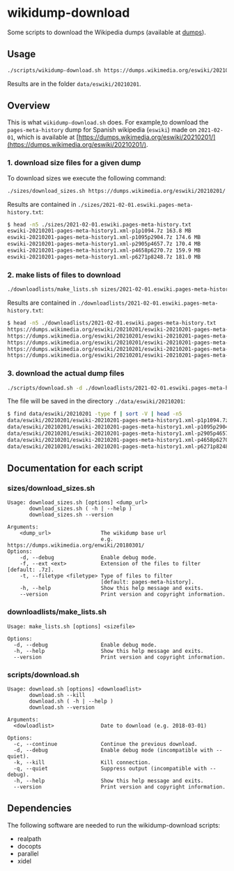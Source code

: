 # wikidump-download

Some scripts to download the Wikipedia dumps (available at
[dumps][dumps]).

## Usage

```bash
./scripts/wikidump-download.sh https://dumps.wikimedia.org/eswiki/20210201/
```

Results are in the folder `data/eswiki/20210201`.

## Overview

This is what `wikidump-download.sh` does. For example,to download the
`pages-meta-history` dump for Spanish wikipedia (`eswiki`) made on `2021-02-01`,
which is available at
[https://dumps.wikimedia.org/eswiki/20210201/](https://dumps.wikimedia.org/eswiki/20210201/).

### 1. download size files for a given dump

To download sizes we execute the following command:

```bash
./sizes/download_sizes.sh https://dumps.wikimedia.org/eswiki/20210201/
```

Results are contained in `./sizes/2021-02-01.eswiki.pages-meta-history.txt`:

```bash
$ head -n5 ./sizes/2021-02-01.eswiki.pages-meta-history.txt
eswiki-20210201-pages-meta-history1.xml-p1p1094.7z 163.8 MB
eswiki-20210201-pages-meta-history1.xml-p1095p2904.7z 174.6 MB
eswiki-20210201-pages-meta-history1.xml-p2905p4657.7z 170.4 MB
eswiki-20210201-pages-meta-history1.xml-p4658p6270.7z 159.9 MB
eswiki-20210201-pages-meta-history1.xml-p6271p8248.7z 181.0 MB
```

### 2. make lists of files to download

```bash
./downloadlists/make_lists.sh sizes/2021-02-01.eswiki.pages-meta-history.txt
```

Results are contained in `./downloadlists/2021-02-01.eswiki.pages-meta-history.txt`:

```bash
$ head -n5 ./downloadlists/2021-02-01.eswiki.pages-meta-history.txt
https://dumps.wikimedia.org/eswiki/20210201/eswiki-20210201-pages-meta-history1.xml-p1p1094.7z  http://dumps.wikimedia.your.org/eswiki/20210201/eswiki-20210201-pages-meta-history1.xml-p1p1094.7z
https://dumps.wikimedia.org/eswiki/20210201/eswiki-20210201-pages-meta-history1.xml-p1095p2904.7z http://dumps.wikimedia.your.org/eswiki/20210201/eswiki-20210201-pages-meta-history1.xml-p1095p2904.7z
https://dumps.wikimedia.org/eswiki/20210201/eswiki-20210201-pages-meta-history1.xml-p2905p4657.7z http://dumps.wikimedia.your.org/eswiki/20210201/eswiki-20210201-pages-meta-history1.xml-p2905p4657.7z
https://dumps.wikimedia.org/eswiki/20210201/eswiki-20210201-pages-meta-history1.xml-p4658p6270.7z http://dumps.wikimedia.your.org/eswiki/20210201/eswiki-20210201-pages-meta-history1.xml-p4658p6270.7z
https://dumps.wikimedia.org/eswiki/20210201/eswiki-20210201-pages-meta-history1.xml-p6271p8248.7z http://dumps.wikimedia.your.org/eswiki/20210201/eswiki-20210201-pages-meta-history1.xml-p6271p8248.7z
```

### 3. download the actual dump files

```bash
./scripts/download.sh -d ./downloadlists/2021-02-01.eswiki.pages-meta-history.txt
```

The file will be saved in the directory `./data/eswiki/20210201`:

```bash
$ find data/eswiki/20210201 -type f | sort -V | head -n5
data/eswiki/20210201/eswiki-20210201-pages-meta-history1.xml-p1p1094.7z
data/eswiki/20210201/eswiki-20210201-pages-meta-history1.xml-p1095p2904.7z
data/eswiki/20210201/eswiki-20210201-pages-meta-history1.xml-p2905p4657.7z
data/eswiki/20210201/eswiki-20210201-pages-meta-history1.xml-p4658p6270.7z
data/eswiki/20210201/eswiki-20210201-pages-meta-history1.xml-p6271p8248.7z
```

## Documentation for each script

### sizes/download_sizes.sh

```text
Usage: download_sizes.sh [options] <dump_url>
       download_sizes.sh ( -h | --help )
       download_sizes.sh --version

Arguments:
    <dump_url>                The wikidump base url
                              e.g. https://dumps.wikimedia.org/enwiki/20180301/
Options:
    -d, --debug               Enable debug mode.
    -f, --ext <ext>           Extension of the files to filter [default: .7z].
    -t, --filetype <filetype> Type of files to filter
                              [default: pages-meta-history].
    -h, --help                Show this help message and exits.
    --version                 Print version and copyright information.
```

### downloadlists/make_lists.sh

```text
Usage: make_lists.sh [options] <sizefile>

Options:
  -d, --debug                 Enable debug mode.
  -h, --help                  Show this help message and exits.
  --version                   Print version and copyright information.
```

### scripts/download.sh

```text
Usage: download.sh [options] <downloadlist>
       download.sh --kill
       download.sh ( -h | --help )
       download.sh --version

Arguments:
  <dowloadlist>               Date to download (e.g. 2018-03-01)

Options:
  -c, --continue              Continue the previous download.
  -d, --debug                 Enable debug mode (incompatible with --quiet).
  -k, --kill                  Kill connection.
  -q, --quiet                 Suppress output (incompatible with --debug).
  -h, --help                  Show this help message and exits.
  --version                   Print version and copyright information.
```

## Dependencies

The following software are needed to run the wikidump-download scripts:

* realpath
* docopts
* parallel
* xidel

[dumps]: https://dumps.wikimedia.org/dumps/
